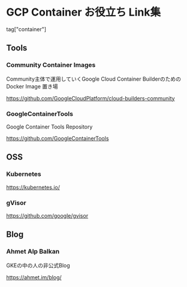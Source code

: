 # GCP Container お役立ち Link集

tag["container"]

## Tools

### Community Container Images

Community主体で運用していくGoogle Cloud Container BuilderのためのDocker Image 置き場

https://github.com/GoogleCloudPlatform/cloud-builders-community

### GoogleContainerTools

Google Container Tools Repository

https://github.com/GoogleContainerTools

## OSS

### Kubernetes

https://kubernetes.io/

### gVisor

https://github.com/google/gvisor

## Blog

### Ahmet Alp Balkan

GKEの中の人の非公式Blog

https://ahmet.im/blog/